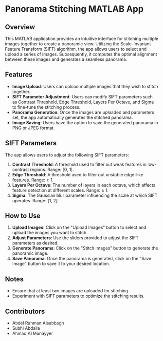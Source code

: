 # Panorama Stitching MATLAB App

## Overview

This MATLAB application provides an intuitive interface for stitching multiple images together to create a panoramic view. Utilizing the Scale-Invariant Feature Transform (SIFT) algorithm, the app allows users to select and upload a series of images. Subsequently, it computes the optimal alignment between these images and generates a seamless panorama.

## Features

- **Image Upload**: Users can upload multiple images that they wish to stitch together.
- **SIFT Parameter Adjustment**: Users can modify SIFT parameters such as Contrast Threshold, Edge Threshold, Layers Per Octave, and Sigma to fine-tune the stitching process.
- **Panorama Generation**: Once the images are uploaded and parameters set, the app automatically generates the stitched panorama.
- **Image Saving**: Users have the option to save the generated panorama in PNG or JPEG format.

## SIFT Parameters

The app allows users to adjust the following SIFT parameters:

1. **Contrast Threshold**: A threshold used to filter out weak features in low-contrast regions. Range: [0, 1].
2. **Edge Threshold**: A threshold used to filter out unstable edge-like features. Range: ≥ 1.
3. **Layers Per Octave**: The number of layers in each octave, which affects feature detection at different scales. Range: ≥ 1.
4. **Sigma**: The Gaussian blur parameter influencing the scale at which SIFT operates. Range: [1, 2].

## How to Use

1. **Upload Images**: Click on the "Upload Images" button to select and upload the images you want to stitch.
2. **Adjust Parameters**: Use the sliders provided to adjust the SIFT parameters as desired.
3. **Generate Panorama**: Click on the "Stitch Images" button to generate the panoramic image.
4. **Save Panorama**: Once the panorama is generated, click on the "Save Image" button to save it to your desired location.

## Notes

- Ensure that at least two images are uploaded for stitching.
- Experiment with SIFT parameters to optimize the stitching results.

## Contributors

- Abdel Rahman Alsabbagh
- Subhi Abdalla
- Ahmad Al Munayyer
